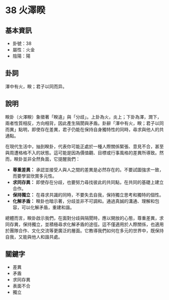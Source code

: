# 38 火澤睽

## 基本資訊
- 卦號：38
- 屬性：火金
- 陰陽：陽

## 卦詞
澤中有火，睽；君子以同而异。

## 說明
睽卦（火澤睽）象徵著「睽違」與「分歧」。上卦為火，炎上；下卦為澤，潤下，兩者性質相反，方向相背，因此產生隔閡與矛盾。卦辭「澤中有火，睽；君子以同而異」點明，即使存在差異，君子仍能在保持自身獨特性的同時，尋求與他人的共通點。

在現代生活中，抽到睽卦，代表你可能正處於一種人際關係緊張、意見不合，甚至與周遭格格不入的狀態。這可能是因為價值觀、目標或行事風格的差異所導致。然而，睽卦並非全然負面，它提醒我們：

*   **尊重差異：** 承認並接受人與人之間的差異是必然存在的。不要試圖強求一致，而要學習欣賞多元性。
*   **求同存異：** 即使存在分歧，也要努力尋找彼此的共同點，在共同的基礎上建立合作。
*   **保持獨立：** 在尋求共識的同時，不要失去自我，保持獨立思考和獨特的個性。
*   **化解矛盾：** 睽卦也暗示著，分歧並非不可調和。通過真誠的溝通、理解和包容，可以化解矛盾，重建和諧。

總體而言，睽卦啟示我們，在面對分歧與隔閡時，應以開放的心態，尊重差異，求同存異，保持獨立，並積極尋求化解矛盾的途徑。這不僅適用於人際關係，也適用於團隊合作、文化交流等更廣泛的層面。它教導我們如何在多元的世界中，既保持自我，又能與他人和諧共處。

## 關鍵字
- 差異
- 矛盾
- 求同存異
- 表面不合
- 獨立
